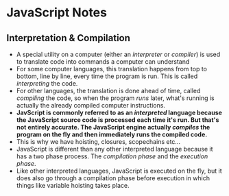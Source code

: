 # JavaScript Notes

## Interpretation & Compilation

* A special utility on a computer (either an _interpreter_ or _compiler_) is used to translate code into commands a computer can understand
* For some computer languages, this translation happens from top to bottom, line by line, every time the program is run. This is called _interpreting_ the code.
* For other languages, the translation is done ahead of time, called _compiling_ the code, so when the program _runs_ later, what's running is actually the already compiled computer instructions.
* **JavScript is commonly referred to as an _interpreted_ language because the JavaScript source code is processed each time it's run. But that's not entirely accurate. The JavaScript engine actually _compiles_ the program on the fly and then immediately runs the compiled code.**
* This is why we have hoisting, closures, scopechains etc...
* JavaScript is different than any other interpreted language because it has a two phase process. The _compilation phase_ and the _execution phase_.
* Like other interpreted languages, JavaScript is executed on the fly, but it does also go through a compilation phase before execution in which things like variable hoisting takes place.